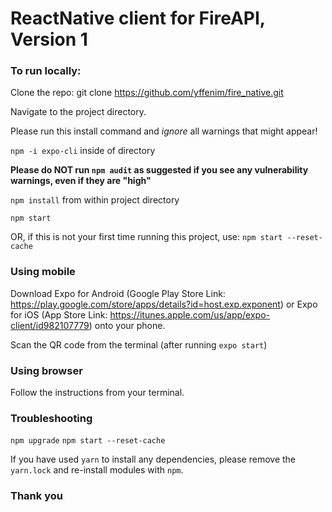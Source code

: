 # ReactNative client for FireAPI, Version 1

### To run locally:

Clone the repo: git clone https://github.com/yffenim/fire_native.git

Navigate to the project directory.

Please run this install command and _ignore_ all warnings that might appear!

`npm -i expo-cli` inside of directory

**Please do NOT run `npm audit` as suggested if you see any vulnerability warnings, even if they are "high"**

`npm install` from within project directory

`npm start`

OR, if this is not your first time running this project, use: `npm start --reset-cache`

### Using mobile

Download Expo for Android (Google Play Store Link: https://play.google.com/store/apps/details?id=host.exp.exponent) or Expo for iOS (App Store Link: https://itunes.apple.com/us/app/expo-client/id982107779) onto your phone.

Scan the QR code from the terminal (after running `expo start`)

### Using browser

Follow the instructions from your terminal.

### Troubleshooting

`npm upgrade`
`npm start --reset-cache`

If you have used `yarn` to install any dependencies, please remove the `yarn.lock` and re-install modules with `npm`.

### Thank you
